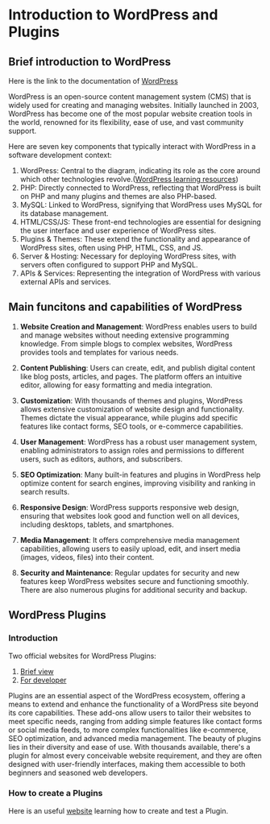 # Introduction to WordPress and Plugins

## Brief introduction to WordPress
Here is the link to the documentation of [WordPress](https://wordpress.org/documentation/)

WordPress is an open-source content management system (CMS) that is widely used for creating and managing websites. 
Initially launched in 2003, WordPress has become one of the most popular website creation tools in the world, 
renowned for its flexibility, ease of use, and vast community support.

Here are seven key components that typically interact with WordPress in a software development context:
1. WordPress: Central to the diagram, indicating its role as the core around which other technologies revolve.([WordPress learning resources](https://learn.wordpress.org/))
3. PHP: Directly connected to WordPress, reflecting that WordPress is built on PHP and many plugins and themes are also PHP-based.
4. MySQL: Linked to WordPress, signifying that WordPress uses MySQL for its database management.
5. HTML/CSS/JS: These front-end technologies are essential for designing the user interface and user experience of WordPress sites.
6. Plugins & Themes: These extend the functionality and appearance of WordPress sites, often using PHP, HTML, CSS, and JS.
7. Server & Hosting: Necessary for deploying WordPress sites, with servers often configured to support PHP and MySQL.
8. APIs & Services: Representing the integration of WordPress with various external APIs and services.

## Main funcitons and capabilities of WordPress
1. **Website Creation and Management**: WordPress enables users to build and manage websites without needing extensive programming knowledge. 
From simple blogs to complex websites, WordPress provides tools and templates for various needs.

2. **Content Publishing**: Users can create, edit, and publish digital content like blog posts, articles, and pages. The platform offers an intuitive editor, 
allowing for easy formatting and media integration.

3. **Customization**: With thousands of themes and plugins, WordPress allows extensive customization of website design and functionality. 
Themes dictate the visual appearance, while plugins add specific features like contact forms, SEO tools, or e-commerce capabilities.

4. **User Management**: WordPress has a robust user management system, enabling administrators to assign roles and permissions to different users, 
such as editors, authors, and subscribers.

5. **SEO Optimization**: Many built-in features and plugins in WordPress help optimize content for search engines, 
improving visibility and ranking in search results.

6. **Responsive Design**: WordPress supports responsive web design, ensuring that websites look good and function well on all devices, 
including desktops, tablets, and smartphones.

7. **Media Management**: It offers comprehensive media management capabilities, allowing users to easily upload, edit, 
and insert media (images, videos, files) into their content.

8. **Security and Maintenance**: Regular updates for security and new features keep WordPress websites secure and functioning smoothly. 
There are also numerous plugins for additional security and backup.

## WordPress Plugins

### Introduction

Two official websites for WordPress Plugins: 
1. [Brief view](https://wordpress.org/plugins/)
2. [For developer](developer.wordpress.org/plugins/)  

Plugins are an essential aspect of the WordPress ecosystem, offering a means to extend and enhance the functionality of a WordPress site beyond its core capabilities. 
These add-ons allow users to tailor their websites to meet specific needs, ranging from adding simple features like contact forms or social media feeds, 
to more complex functionalities like e-commerce, SEO optimization, and advanced media management. The beauty of plugins lies in their diversity and ease of use. 
With thousands available, there's a plugin for almost every conceivable website requirement, and they are often designed with user-friendly interfaces, 
making them accessible to both beginners and seasoned web developers.

### How to create a Plugins
Here is an useful [website](https://www.dreamhost.com/blog/how-to-create-your-first-wordpress-plugin/) learning how to create and test a Plugin.


